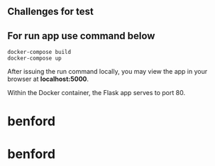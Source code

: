 ## Challenges for test


## For run app use command below
```
docker-compose build
docker-compose up
```

After issuing the run command locally, you may view the app in your browser at **localhost:5000**.

Within the Docker container, the Flask app serves to port 80.
# benford
# benford
